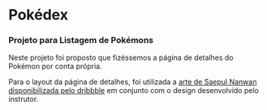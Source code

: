 # Pokédex
### Projeto para Listagem de Pokémons

Neste projeto foi proposto que fizéssemos a página de detalhes do Pokémon por conta própria.

Para o layout da página de detalhes, foi utilizada a [arte de Saepul Nanwan disponibilizada pelo dribbble](https://dribbble.com/shots/6540871-Pokedex-App#) em conjunto com o design desenvolvido pelo instrutor.
